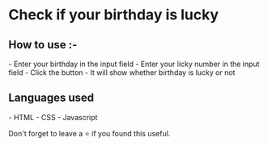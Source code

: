 <h1>
    Check if your birthday is lucky
</h1>
<h2>
    How to use :-
</h2>
- Enter your birthday in the input field
- Enter your licky number in the input field
- Click the button
- It will show whether birthday is lucky or not
<h2>
    Languages used
</h2>
- HTML
- CSS
- Javascript

<br />

Don't forget to leave a ⭐ if you found this useful.
